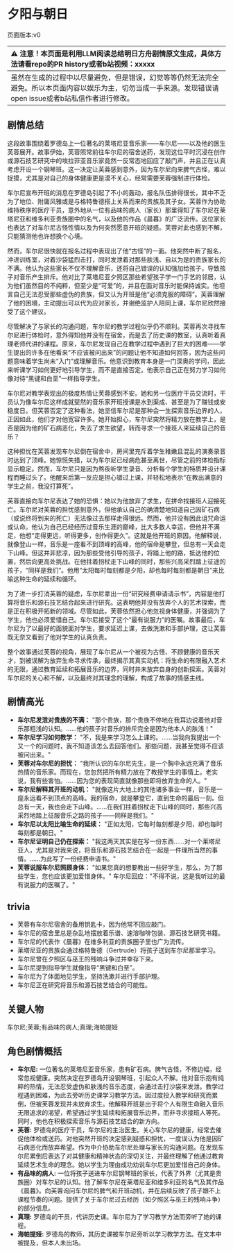 # 夕阳与朝日
页面版本:v0
 

| :warning: 注意！本页面是利用LLM阅读总结明日方舟剧情原文生成，具体方法请看repo的PR history或者b站视频：xxxxx           |
|:----------------------------|
| 虽然在生成的过程中以尽量避免，但是错误，幻觉等等仍然无法完全避免。所以本页面内容以娱乐为主，切勿当成一手来源。发现错误请open issue或者b站私信作者进行修改。|



## 剧情总结
这段故事围绕着罗德岛上一位著名的莱塔尼亚音乐家——车尔尼——以及他的医生芙蓉展开。故事伊始，芙蓉照常前往车尔尼的宿舍送药，发现这位平时沉浸在创作或源石技艺研究中的埃拉菲亚音乐家竟然一反常态地回应了敲门声，并且正在认真考虑开设一个钢琴班。这一决定让芙蓉感到意外，因为车尔尼向来脾气古怪，难以捉摸，尤其是对自己的身体健康更是漠不关心，经常需要芙蓉强制进行体检。

车尔尼宣布开班的消息在罗德岛引起了不小的轰动，报名队伍排得很长，其中不乏为了地位、附庸风雅或是与格特鲁德搭上关系而来的贵族及其子女。芙蓉作为协助维持秩序的医疗干员，意外地从一位有品味的病人（家长）那里得知了车尔尼在莱塔尼亚和维多利亚贵族圈中的名气，以及他的作品《晨暮》的广泛流传。这位家长也表达了对车尔尼古怪性情以及为何突然愿意开班的疑惑。芙蓉对此也感到不解，只能猜测他也许想换个心境。

然而，车尔尼很快就在报名过程中表现出了他“古怪”的一面。他突然中断了报名，冲进训练室，对着沙袋猛烈击打，同时发泄着对那些肤浅、自以为是的贵族家长的不满。他认为这些家长不仅不理解音乐，还将自己错误的认知强加给孩子，导致孩子对音乐产生排斥。他对比了莱塔尼亚夕照区那些希望孩子学一门手艺的邻居，认为他们虽然目的不纯粹，但至少是“可爱”的，并且在面对音乐时能保持诚实。他坦言自己无法忍受那些虚伪的贵族，但又认为开班是他“必须克服的障碍”。芙蓉理解了他的困境，主动提出可以代为应对家长，并谢绝监护人陪同上课，车尔尼欣然接受了这个建议。

尽管解决了与家长的沟通问题，车尔尼的教学过程似乎仍不顺利。芙蓉再次寻找车尔尼进行体检时，意外得知他并没有在宿舍，而是去了历史课的教室，认真听着真理老师代讲的课程。原来，车尔尼发现自己在教学过程中遇到了巨大的困难——学生提出的许多在他看来“不应该被问出来”的问题让他不知道如何回答，因为这些问题意味着学生尚未“入门”或理解音乐。他意识到教育本身是一门深奥的学问，因此来听课学习如何更好地引导学生，而不是直接否定。他表示自己正在努力学习如何像对待“黑键和白垩”一样指导学生。

车尔尼对教学表现出的极度热情让芙蓉感到不安。她和另一位医疗干员交流时，干员认为像车尔尼这样成就斐然的音乐家开班授课是水到渠成、甚至是为了赚钱或安稳度日。但芙蓉否定了这种看法，她坚信车尔尼是那种会一生探索音乐边界的人，正因如此，他们才对他宽容许多。她开始担心，车尔尼突然将精力放在教学上，是否是因为他的矿石病恶化，失去了求生欲望，转而寻求一个接班人来延续自己的音乐？

这种担忧在芙蓉发现车尔尼倒在宿舍中，房间里充斥着学生稚嫩且混乱的演奏录音时达到了顶峰。她惊慌失措，以为车尔尼已经病危甚至离世，尽管之前的体检指标显示稳定。然而，车尔尼只是因为熬夜听学生录音、分析每个学生的特质并设计课程而睡过头了。他醒来后第一反应是担心错过上课，并轻松地表示“在教出满意的学生之前，我没打算死”。

芙蓉直接向车尔尼表达了她的恐惧：她以为他放弃了求生，在拼命找接班人迎接死亡。车尔尼对芙蓉的担忧感到意外，但他承认自己的确清楚地知道自己因矿石病（或说终将到来的死亡）无法像过去那样走得很远。然而，他并没有因此诅咒命运或认命。他认为自己已经经历过音乐生涯的巅峰，比大多数人幸运，但他并不满足，他想“走得更远，听得更多，创作得更久”。这就是他开班的原因。他解释说，就像登山一样，音乐是一座看不到顶峰的高峰，他的宿命是攀登，但总有一天会走下山峰。但这并非悲凉，因为那些受他引导的孩子，将踏上他的路，抵达他的位置，然后向更高处挑战。在他拄着拐杖走下山峰的同时，那些兴高采烈踏上征途的孩子，“同样是我们”。他用“太阳每时每刻都是夕阳，却也每时每刻都是朝日”来比喻这种生命的延续和循环。

为了进一步打消芙蓉的疑虑，车尔尼拿出一份“研究经费申请请示书”，内容是他打算将音乐和源石技艺结合起来进行研究。这表明他并没有放弃个人的艺术探索，而是正在积极开拓新的领域。尽管如此，芙蓉依然担心他忽视身体健康，并强调为了学生，他也必须爱惜自己。车尔尼接受了这个“最有说服力”的医嘱。故事最后，车尔尼为了以最好的面貌面对学生，要求延迟上课，去做洗漱和手部护理，这让芙蓉既无奈又看到了他对学生的认真负责。

整个故事通过芙蓉的视角，展现了车尔尼从一个被视为古怪、不顾健康的音乐天才，到被误解为放弃生命寻求传承，最终揭示其真实动机：将生命的有限融入艺术的无限，通过教育延续和拓展音乐的边界，同时并未放弃自身的创新探索。芙蓉对车尔尼的关心和不解，以及最终对其理念的理解，构成了故事的情感主线。
## 剧情高光
*   **车尔尼发泄对贵族的不满：** "那个贵族，那个贵族不停地在我耳边说着他对音乐那粗浅的认知。......他的孩子对音乐的排斥完全是因为他本人的肤浅！"
*   **车尔尼学习如何教学：** "不，我是来学习怎么上课的。......当我向我提出一个又一个的问题时，我不知道该怎么去回答他们。那些问题，我甚至觉得不应该被问出来。"
*   **芙蓉对车尔尼的担忧：** "我所认识的车尔尼先生，是一个胸中永远充满了音乐热情的音乐家。而现在，您忽然把所有精力放在了教授学生的事情上。老实说，我有些害怕。......因为您的表现简直就像那些即将放弃生命的人。"
*   **车尔尼解释其开班的动机：** "就像这片大地上的其他诸多事业一样，音乐是一座永远看不到顶点的高峰。我的宿命，就是攀登它，直到生命的最后一刻。但总有一天，我也会走下山峰。......在我们拄着拐杖走下山峰的同时，那些兴高采烈地踏上征服音乐之路的孩子——同样是我们。"
*   **车尔尼以太阳比喻生命的延续：** "正如太阳，它每时每刻都是夕阳，却也每时每刻都是朝日。"
*   **车尔尼证明自己仍在探索：** "我这两天其实是在写一份东西......对一个莱塔尼亚人，尤其是对我来说，将音乐和源石技艺结合在一起是一件理所当然的事情。......为此写了一份经费申请书。"
*   **芙蓉说服车尔尼照顾身体：** "如果您真的想要教出一些好学生，那么，为了那些学生，您也应该更加爱惜身体。" 车尔尼回应："不得不说，这是我听过的最有说服力的医嘱了。"
## trivia
*   芙蓉有车尔尼宿舍的备用钥匙卡，因为他常不回应敲门。
*   车尔尼的宿舍里总是杂乱地摆放着乐谱、速溶咖啡包装、源石技艺研究书籍。
*   车尔尼的代表作《晨暮》在维多利亚的贵族圈子里也广为流传。
*   莱塔尼亚的贵族会通过格特鲁德（Gertrude）将孩子送到车尔尼那里学习。
*   车尔尼曾在夕照区与巫王的残响斗争过并幸存下来。
*   车尔尼提到指导学生就像指导“黑键和白垩”。
*   车尔尼为了体面地见学生，坚持洗漱并进行手部护理。
*   车尔尼正在研究将音乐和源石技艺结合的可能性。
## 关键人物
车尔尼;芙蓉;有品味的病人;真理;海帕提娅
## 角色剧情概括
-   **车尔尼:** 一位著名的莱塔尼亚音乐家，患有矿石病。脾气古怪，不修边幅，经常忽视健康。突然决定在罗德岛开设钢琴班，引起众人不解。他对音乐抱有纯粹的热情，无法忍受虚伪和肤浅的音乐态度，会通过击打沙袋来发泄。教学过程遇到困难，为此去旁听历史课学习教学方法。因过度投入教学和研究而累倒，但被芙蓉发现并未放弃求生。他解释开班是出于将个人有限生命融入音乐无限追求的渴望，希望通过学生延续和拓展音乐边界，而非寻求接班人等死。同时，他也在积极探索音乐与源石技艺结合的新方向。
-   **芙蓉:** 罗德岛的医疗干员，车尔尼的主治医生。关心车尔尼的健康，经常去催促他体检或送药。对他突然开班的决定感到疑惑和担忧，一度误认为他是因矿石病恶化而放弃希望。作为中介协助车尔尼处理与家长的沟通问题。在发现车尔尼累倒后表达了对其健康和精神状态的深切关注，并最终理解了他通过教育延续艺术生命的理念。她以学生为理由成功劝说车尔尼更加爱惜自己的身体。
-   **有品味的病人:** 一位将孩子送进车尔尼钢琴班的家长，代表了外界（尤其是贵族圈）对车尔尼的认知。他了解车尔尼在莱塔尼亚和维多利亚的名气及其作品《晨暮》。向芙蓉询问车尔尼的脾气和开班动机，并在后续反映了孩子跟不上课程节奏的问题。提供了关于车尔尼过去经历（如夕照区与巫王的残响斗争）的部分信息。
-   **真理:** 罗德岛的干员，代讲历史课。车尔尼为了学习教学方法而旁听了她的课程。
-   **海帕提娅:** 罗德岛的教师，其历史课被车尔尼旁听以学习教学方法。在文本中被提及，但本人未出场。
